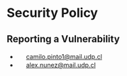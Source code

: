 # Security Policy

## Reporting a Vulnerability

- <img height="16" width="16" src="https://cdn.simpleicons.org/gmail/black/white" /> camilo.pinto1@mail.udp.cl
- <img height="16" width="16" src="https://cdn.simpleicons.org/gmail/black/white" /> alex.nunez@mail.udp.cl
